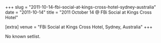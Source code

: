 +++
slug = "2011-10-14-fbi-social-at-kings-cross-hotel-sydney-australia"
date = "2011-10-14"
title = "2011 October 14 @ FBi Social at Kings Cross Hotel"

[extra]
venue = "FBi Social at Kings Cross Hotel, Sydney, Australia"
+++

No known setlist.
